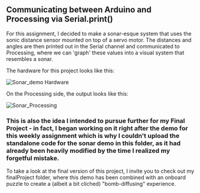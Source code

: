 ## Communicating between Arduino and Processing via Serial.print()

For this assignment, I decided to make a sonar-esque system that uses the sonic distance sensor mounted on top of a servo motor. The distances and angles are then printed out in the Serial channel and communicated to Processing, where we can 'graph' these values into a visual system that resembles a sonar.

The hardware for this project looks like this:

![Sonar_demo Hardware](https://github.com/shaurya-io/introduction-to-interactive-media/blob/master/November%2024/Sonar_Demo.gif)

On the Processing side, the output looks like this:

![Sonar_Processing](https://github.com/shaurya-io/introduction-to-interactive-media/blob/master/November%2024/Sonar+Processing.gif)

### This is also the idea I intended to pursue further for my Final Project - in fact, I began working on it right after the demo for this weekly assignment which is why I couldn't upload the standalone code for the sonar demo in this folder, as it had already been heavily modified by the time I realized my forgetful mistake. 

To take a look at the final version of this project, I invite you to check out my finalProject folder, where this demo has been combined with an onboard puzzle to create a (albeit a bit cliched) "bomb-diffusing" experience.

